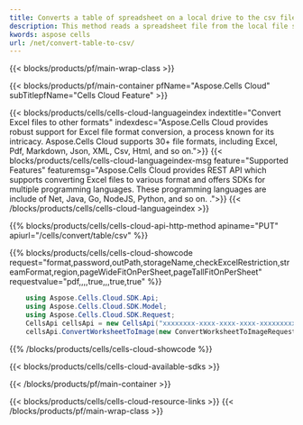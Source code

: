 ```yaml
---
title: Converts a table of spreadsheet on a local drive to the csv file.
description: This method reads a spreadsheet file from the local file system, converts it's table to the desired csv file, and returns the converted result. \nThe source file path and target format must be specified correctly. \nEnsure that the necessary permissions are in place to read the source file and write the converted file if applicable. \nThe conversion process occurs entirely on the cloud server, eliminating the need for any cloud storage or external downloads. \nIf the source file does not exist, is inaccessible, or if an error occurs during the conversion process, an appropriate exception will be thrown. \nSupported formats for conversion depend on the available libraries and their capabilities.
kwords: aspose cells
url: /net/convert-table-to-csv/
---
```



{{< blocks/products/pf/main-wrap-class >}}


{{< blocks/products/pf/main-container pfName="Aspose.Cells Cloud" subTitlepfName="Cells Cloud Feature" >}}

{{< blocks/products/cells/cells-cloud-languageindex indextitle="Convert Excel files to other formats" indexdesc="Aspose.Cells Cloud provides robust support for Excel file format conversion, a process known for its intricacy. Aspose.Cells Cloud supports 30+ file formats, including Excel, Pdf, Markdown, Json, XML, Csv, Html, and so on.">}}
    {{< blocks/products/cells/cells-cloud-languageindex-msg feature="Supported Features" featuremsg="Aspose.Cells Cloud provides REST API which supports converting Excel files to various format and offers SDKs for multiple programming languages. These programming languages are include of Net, Java, Go, NodeJS, Python, and so on. .">}}
{{< /blocks/products/cells/cells-cloud-languageindex >}}

{{% blocks/products/cells/cells-cloud-api-http-method apiname="PUT"  apiurl="/cells/convert/table/csv"  %}}

<!-- {{< blocks/products/cells/cells-cloud-run-conversion btName="RunCode" OutResultType="Variable" OutResultDataType="Stream" ResponseType="Stream" ResultPosition="result" apireferenceurl="https://reference.aspose.cloud/cells/?urls.primaryName=API+v4#/Conversion/ConvertSpreadsheet" >}} -->
<!-- {{< blocks/products/cells/cells-cloud-upload>}} -->

<!-- {{< blocks/products/cells/cells-cloud-parameters itName="format"  required="False" prompt="The format to convert(CSV/XLS/HTML/MHTML/ODS/PDF/XML/TXT/TIFF/XLSB/XLSM/XLSX/XLTM/XLTX/XPS/PNG/JPG/JPEG/GIF/EMF/BMP/MD[Markdown]/Numbers).">}} -->
<!-- {{< blocks/products/cells/cells-cloud-showparameters >}} -->
{{% blocks/products/cells/cells-cloud-showcode request="format,password,outPath,storageName,checkExcelRestriction,streamFormat,region,pageWideFitOnPerSheet,pageTallFitOnPerSheet" requestvalue="pdf,,,,true,,,true,true" %}}

```cs
	using Aspose.Cells.Cloud.SDK.Api;
	using Aspose.Cells.Cloud.SDK.Model;
	using Aspose.Cells.Cloud.SDK.Request;
	CellsApi cellsApi = new CellsApi("xxxxxxxx-xxxx-xxxx-xxxx-xxxxxxxxxxxx", "xxxxxxxxxxxxxxxxxxxxxxxxxxxxxxxx");
    cellsApi.ConvertWorksheetToImage(new ConvertWorksheetToImageRequest{ Spreadsheet = "EmployeeSalesSummary.xlsx",worksheet ="Sheet1",tableName="table1"}, "result.csv");
```
{{% /blocks/products/cells/cells-cloud-showcode %}}
<!-- {{< /blocks/products/cells/cells-cloud-run-conversion >}} -->



{{< blocks/products/cells/cells-cloud-available-sdks >}}





{{< /blocks/products/pf/main-container >}}


{{< blocks/products/cells/cells-cloud-resource-links >}}
{{< /blocks/products/pf/main-wrap-class >}}
